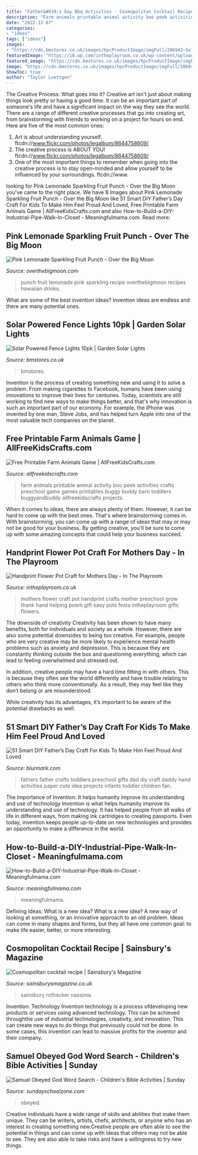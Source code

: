 ```yaml
---
title: "Father&#039;s Day Bbq Activities - Cosmopolitan Cocktail Recipe"
description: "Farm animals printable animal activity boo peek activities crafts preschool game games printables buggy buddy barn toddlers buggyandbuddy allfreekidscrafts projects"
date: "2022-12-07"
categories:
- "ideas"
tags: ["ideas"]
images:
- "https://cdn.bmstores.co.uk/images/hpcProductImage/imgFull/286942-Solar-Fence-Lights-2.jpg"
featuredImage: "https://i0.wp.com/intheplayroom.co.uk/wp-content/uploads/2015/02/handprintflowerpot.jpg?fit=700%2C1128&amp;ssl=1"
featured_image: "https://cdn.bmstores.co.uk/images/hpcProductImage/imgFull/286942-Solar-Fence-Lights-2.jpg"
image: "https://cdn.bmstores.co.uk/images/hpcProductImage/imgFull/286942-Solar-Fence-Lights-2.jpg"
ShowToc: true
author: "Taylor Luettgen"
---
```



The Creative Process: What goes into it?
Creative art isn't just about making things look pretty or having a good time. It can be an important part of someone's life and have a significant impact on the way they see the world. There are a range of different creative processes that go into creating art, from brainstorming with friends to working on a project for hours on end. Here are five of the most common ones: 
1) Art is about understanding yourself. ftcdn://www.flickr.com/photos/legalbum/8644758609/
2) The creative process is ABOUT YOU! ftcdn://www.flickr.com/photos/legalbum/8644758609/
3) One of the most important things to remember when going into the creative process is to stay open-minded and allow yourself to be influenced by your surroundings. ftcdn://www.

	

		
looking for Pink Lemonade Sparkling Fruit Punch - Over the Big Moon you've came to the right place. We have 8 Images about Pink Lemonade Sparkling Fruit Punch - Over the Big Moon like 51 Smart DIY Father’s Day Craft For Kids To Make Him Feel Proud And Loved, Free Printable Farm Animals Game | AllFreeKidsCrafts.com and also How-to-Build-a-DIY-Industrial-Pipe-Walk-In-Closet - Meaningfulmama.com. Read more:
		
    
## Pink Lemonade Sparkling Fruit Punch - Over The Big Moon

<img loading=lazy src="https://i2.wp.com/overthebigmoon.com/wp-content/uploads/2013/01/sparkling-fruit-punch.jpg?fit=850%2C1275&amp;ssl=1" onerror="this.onerror=null;this.src='https://tse2.mm.bing.net/th?id=OIP.gM5n9I8IojGKLXUC1P3LagHaLH&amp;pid=15.1';" alt="Pink Lemonade Sparkling Fruit Punch - Over the Big Moon">

_Source: overthebigmoon.com_

>punch fruit lemonade pink sparkling recipe overthebigmoon recipes hawaiian drinks. 

	

What are some of the best invention ideas?
Invention ideas are endless and there are many potential ones.

    
## Solar Powered Fence Lights 10pk | Garden Solar Lights

<img loading=lazy src="https://cdn.bmstores.co.uk/images/hpcProductImage/imgFull/286942-Solar-Fence-Lights-2.jpg" onerror="this.onerror=null;this.src='https://tse4.mm.bing.net/th?id=OIP.Lpq_zkDvUaFLcXlOu-LRhQHaHa&amp;pid=15.1';" alt="Solar Powered Fence Lights 10pk | Garden Solar Lights">

_Source: bmstores.co.uk_

>bmstores. 

	

Invention is the process of creating something new and using it to solve a problem. From making cigarettes to Facebook, humans have been using innovations to improve their lives for centuries. Today, scientists are still working to find new ways to make things better, and that's why innovation is such an important part of our economy. For example, the iPhone was invented by one man, Steve Jobs, and has helped turn Apple into one of the most valuable tech companies on the planet.

    
## Free Printable Farm Animals Game | AllFreeKidsCrafts.com

<img loading=lazy src="http://irepo.primecp.com/1007/53/189245/Free-Printable-Farm-Animals-Game_Medium_ID-700059.jpg?v=700059" onerror="this.onerror=null;this.src='https://tse1.mm.bing.net/th?id=OIP.ADuynye2H0WDRT91qiaD0wAAAA&amp;pid=15.1';" alt="Free Printable Farm Animals Game | AllFreeKidsCrafts.com">

_Source: allfreekidscrafts.com_

>farm animals printable animal activity boo peek activities crafts preschool game games printables buggy buddy barn toddlers buggyandbuddy allfreekidscrafts projects. 

	

When it comes to ideas, there are always plenty of them. However, it can be hard to come up with the best ones. That's where brainstorming comes in. With brainstorming, you can come up with a range of ideas that may or may not be good for your business. By getting creative, you'll be sure to come up with some amazing concepts that could help your business succeed.

    
## Handprint Flower Pot Craft For Mothers Day - In The Playroom

<img loading=lazy src="https://i0.wp.com/intheplayroom.co.uk/wp-content/uploads/2015/02/handprintflowerpot.jpg?fit=700%2C1128&amp;ssl=1" onerror="this.onerror=null;this.src='https://tse3.mm.bing.net/th?id=OIP.Wc4bIIQBdR1cKtx2yexSyAHaL7&amp;pid=15.1';" alt="Handprint Flower Pot Craft for Mothers Day - In The Playroom">

_Source: intheplayroom.co.uk_

>mothers flower craft pot handprint crafts mother preschool grow thank hand helping poem gift easy pots festa intheplayroom gifts flowers. 

	

The downside of creativity
Creativity has been shown to have many benefits, both for individuals and society as a whole. However, there are also some potential downsides to being too creative.
For example, people who are very creative may be more likely to experience mental health problems such as anxiety and depression. This is because they are constantly thinking outside the box and questioning everything, which can lead to feeling overwhelmed and stressed out.

In addition, creative people may have a hard time fitting in with others. This is because they often see the world differently and have trouble relating to others who think more conventionally. As a result, they may feel like they don’t belong or are misunderstood.

While creativity has its advantages, it’s important to be aware of the potential drawbacks as well.

    
## 51 Smart DIY Father’s Day Craft For Kids To Make Him Feel Proud And Loved

<img loading=lazy src="http://www.blurmark.com/wp-content/uploads/2017/05/Hand-Print-Carft.jpg" onerror="this.onerror=null;this.src='https://tse2.mm.bing.net/th?id=OIP.W95AcllBWffhr83pra4R7wHaJ4&amp;pid=15.1';" alt="51 Smart DIY Father’s Day Craft For Kids To Make Him Feel Proud And Loved">

_Source: blurmark.com_

>fathers father crafts toddlers preschool gifts dad diy craft daddy hand activities paper cute idea projects infants toddler children fan. 

	

The Importance of Invention: It helps humanity improve its understanding and use of technology
Invention is what helps humanity improve its understanding and use of technology. It has helped people from all walks of life in different ways, from making ink cartridges to creating passports. Even today, invention keeps people up-to-date on new technologies and provides an opportunity to make a difference in the world.

    
## How-to-Build-a-DIY-Industrial-Pipe-Walk-In-Closet - Meaningfulmama.com

<img loading=lazy src="https://meaningfulmama.com/wp-content/uploads/2019/09/How-to-Build-a-DIY-Industrial-Pipe-Walk-In-Closet.png" onerror="this.onerror=null;this.src='https://tse2.mm.bing.net/th?id=OIP.0Gv58mLuMIiK0-x6b_8J8AHaLH&amp;pid=15.1';" alt="How-to-Build-a-DIY-Industrial-Pipe-Walk-In-Closet - Meaningfulmama.com">

_Source: meaningfulmama.com_

>meaningfulmama. 

	

Defining Ideas: What is a new idea?
What is a new idea? A new way of looking at something, or an innovative approach to an old problem. Ideas can come in many shapes and forms, but they all have one common goal: to make life easier, better, or more interesting.

    
## Cosmopolitan Cocktail Recipe | Sainsbury&#039;s Magazine

<img loading=lazy src="https://www.sainsburysmagazine.co.uk/media/9233/download/Cosmo.jpg?v=1" onerror="this.onerror=null;this.src='https://tse3.mm.bing.net/th?id=OIP.ooc0cd_EqYpK_uQLNz_OPQHaJr&amp;pid=15.1';" alt="Cosmopolitan cocktail recipe | Sainsbury&#039;s Magazine">

_Source: sainsburysmagazine.co.uk_

>sainsbury rothacker nassima. 

	

Invention: Technology
Invention technology is a process ofdeveloping new products or services using advanced technology. This can be achieved throughthe use of industrial technologies, creativity, and innovation. This can create new ways to do things that previously could not be done. In some cases, this invention can lead to massive profits for the inventor and their company.

    
## Samuel Obeyed God Word Search - Children&#039;s Bible Activities | Sunday

<img loading=lazy src="https://sundayschoolzone.com/wp-content/uploads/2015/06/samuel_obeyed_god_word_search.jpg" onerror="this.onerror=null;this.src='https://tse4.mm.bing.net/th?id=OIP.KskUj-ysrlr7FoyTKQHz3gAAAA&amp;pid=15.1';" alt="Samuel Obeyed God Word Search - Children&#039;s Bible Activities | Sunday">

_Source: sundayschoolzone.com_

>obeyed. 

	

Creative individuals have a wide range of skills and abilities that make them unique. They can be writers, artists, chefs, architects, or anyone who has an interest in creating something new.Creative people are often able to see the potential in things and can come up with ideas that others may not be able to see. They are also able to take risks and have a willingness to try new things.

